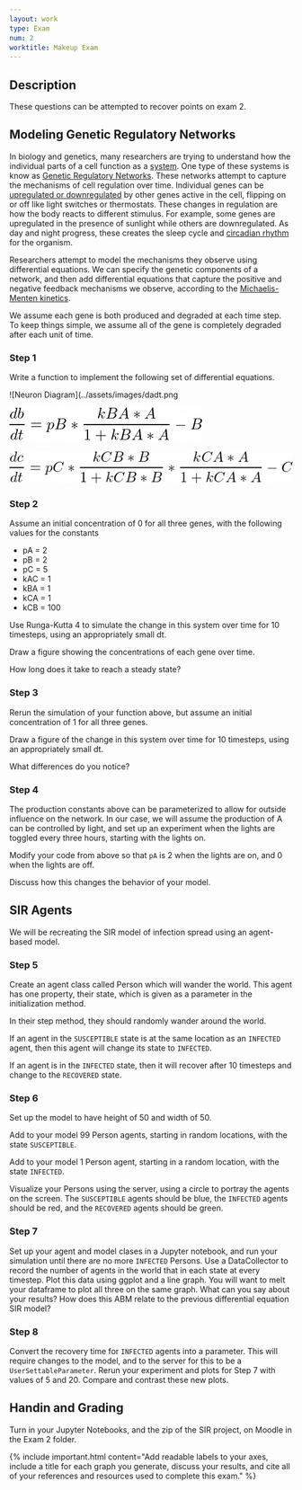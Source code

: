 ```yaml
---
layout: work
type: Exam
num: 2
worktitle: Makeup Exam
---
```


## Description

These questions can be attempted to recover points on exam 2.

## Modeling Genetic Regulatory Networks

In biology and genetics, many researchers are trying to understand how the individual
parts of a cell function as a
[system](http://en.wikipedia.org/wiki/Systems_biology).
One type of these systems is know as
[Genetic Regulatory Networks](http://en.wikipedia.org/wiki/Gene_regulatory_network).
These networks attempt to capture the mechanisms of cell regulation over time.
Individual genes can be
[upregulated or downregulated](http://en.wikipedia.org/wiki/Downregulation_and_upregulation) by other genes active in the cell, flipping
on or off like light switches or thermostats. These changes in
regulation are how the body
reacts to different stimulus. For example, some genes are upregulated in the presence
of sunlight while others are downregulated. As day and night progress, these creates the
sleep cycle and
[circadian rhythm](http://en.wikipedia.org/wiki/Circadian_rhythm) for the organism.

Researchers
attempt to model the mechanisms they observe using differential equations.
We can specify the genetic components of a network, and then add differential
equations that capture the positive and negative feedback mechanisms we observe, according
to the [Michaelis-Menten kinetics](http://en.wikipedia.org/wiki/Michaelis%E2%80%93Menten_kinetics).

We assume each gene is both produced and degraded at each time step.
To keep things simple, we assume all of the gene is completely degraded after each unit
of time.

### Step 1

Write a function to implement the following set
of differential equations.

![Neuron Diagram](../assets/images/dadt.png

![Neuron Diagram](../assets/images/dbdt.png)

![Neuron Diagram](../assets/images/dcdt.png)

### Step 2

Assume an initial concentration of 0 for all three genes, with the following values for the constants

* pA = 2
* pB = 2
* pC = 5
* kAC = 1
* kBA = 1
* kCA = 1
* kCB = 100

Use Runga-Kutta 4 to simulate the change in this system over time for 10 timesteps, using an appropriately small dt.

Draw a figure showing the concentrations of each gene over time.

How long does it take to reach a steady state?

### Step 3

Rerun the simulation of your function above, but assume an initial concentration of 1 for all three genes.

Draw a figure of the change in this system over time for 10 timesteps, using an appropriately small dt.

What differences do you notice?

### Step 4

The production constants above can be parameterized to allow for outside influence on
the network. In our case, we will assume the production of A can be controlled by
light, and set up an experiment when the lights are toggled every three hours, starting with
the lights on.

Modify your code from above so that `pA` is 2 when the lights are on, and 0 when the lights are off.

Discuss how this changes the behavior of your model.

## SIR Agents

We will be recreating the SIR model of infection spread using an agent-based model.

### Step 5

Create an agent class called Person which will wander the world. This agent has one property, their state, which is given as a parameter in the initialization method.

In their step method, they should randomly wander around the world.

If an agent in the `SUSCEPTIBLE` state is at the same location as an `INFECTED` agent, then this agent will change its state to `INFECTED`.

If an agent is in the `INFECTED` state, then it will
recover after 10 timesteps and change to the `RECOVERED` state.

### Step 6

Set up the model to have height of 50 and width of 50.

Add to your model 99 Person agents, starting in random locations, with the state `SUSCEPTIBLE`.

Add to your model 1 Person agent, starting in a random location, with the state `INFECTED`.

Visualize your Persons using the server, using a circle to portray the agents on the screen. The `SUSCEPTIBLE` agents should be blue, the `INFECTED` agents should be red, and the `RECOVERED` agents should be green.

### Step 7

Set up your agent and model clases in a Jupyter notebook, and run your simulation until there are no more `INFECTED` Persons. Use a DataCollector to record the number of agents in the world that in each state at every timestep. Plot this data using ggplot and a line graph. You will want to melt your dataframe to plot all three on the same graph. What can you say about your results? How does this ABM relate to the previous differential equation SIR model?

### Step 8

Convert the recovery time for `INFECTED` agents into a parameter. This will require changes to the model, and to the server for this to be a `UserSettableParameter`. Rerun your experiment and plots for Step 7 with values of 5 and 20. Compare and contrast these new plots.

## Handin and Grading

Turn in your Jupyter Notebooks, and the zip of the SIR project, on Moodle in the Exam 2 folder.

{% include important.html content="Add readable labels to your axes,
include a title for each graph you generate, discuss your results,
and cite all of your references and resources used to complete
this exam." %}
